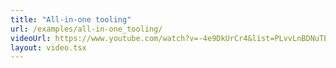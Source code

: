 ```yaml
---
title: "All-in-one tooling"
url: /examples/all-in-one_tooling/
videoUrl: https://www.youtube.com/watch?v=-4e9DkUrCr4&list=PLvvLnBDNuTEov9EBIp3MMfHlBxaKGRWTe&index=5
layout: video.tsx
---
```

